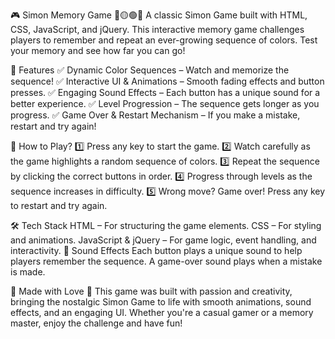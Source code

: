 🎮 Simon Memory Game 🔴🟡🟢🔵
A classic Simon Game built with HTML, CSS, JavaScript, and jQuery. This interactive memory game challenges players to remember and repeat an ever-growing sequence of colors. Test your memory and see how far you can go!

🚀 Features
✅ Dynamic Color Sequences – Watch and memorize the sequence!
✅ Interactive UI & Animations – Smooth fading effects and button presses.
✅ Engaging Sound Effects – Each button has a unique sound for a better experience.
✅ Level Progression – The sequence gets longer as you progress.
✅ Game Over & Restart Mechanism – If you make a mistake, restart and try again!

🎯 How to Play?
1️⃣ Press any key to start the game.
2️⃣ Watch carefully as the game highlights a random sequence of colors.
3️⃣ Repeat the sequence by clicking the correct buttons in order.
4️⃣ Progress through levels as the sequence increases in difficulty.
5️⃣ Wrong move? Game over! Press any key to restart and try again.

🛠️ Tech Stack
HTML – For structuring the game elements.
CSS – For styling and animations.
JavaScript & jQuery – For game logic, event handling, and interactivity.
🎵 Sound Effects
Each button plays a unique sound to help players remember the sequence. A game-over sound plays when a mistake is made.

💖 Made with Love 💖
This game was built with passion and creativity, bringing the nostalgic Simon Game to life with smooth animations, sound effects, and an engaging UI. Whether you're a casual gamer or a memory master, enjoy the challenge and have fun!
